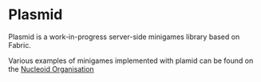 # Plasmid
Plasmid is a work-in-progress server-side minigames library based on Fabric.

Various examples of minigames implemented with plamid can be found on the [Nucleoid Organisation](https://github.com/NucleoidMC)
